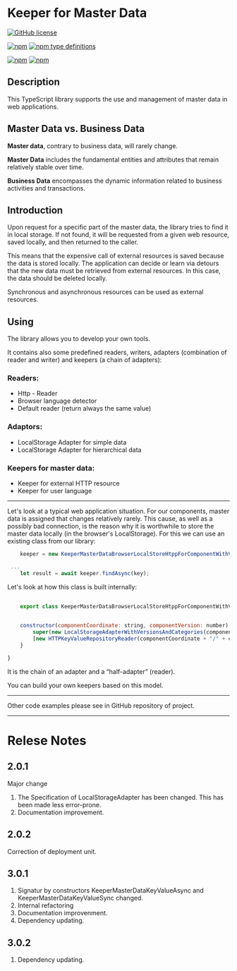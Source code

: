 # Keeper for Master Data

[![GitHub license](https://img.shields.io/badge/license-Apache%20License%202.0-blue.svg?style=flat)](https://www.apache.org/licenses/LICENSE-2.0)

[![npm](https://img.shields.io/npm/v/@vsirotin/keeper-master-data?sort=semver&logo=npm)](https://www.npmjs.com/package/@vsirotin/keeper-master-data)
[![npm type definitions](https://img.shields.io/npm/types/v-github-icon?logo=typescript)](https://github.com/vinayakkulkarni/v-github-icon/blob/main/package.json)

[![npm](https://img.shields.io/npm/dt/@vsirotin/keeper-master-data?logo=npm)](http://npm-stat.com/charts.html?package=@vsirotin/keeper-master-data)
[![npm](https://img.shields.io/npm/dw/@vsirotin/keeper-master-data?logo=npm)](http://npm-stat.com/charts.html?package=@vsirotin/keeper-master-data)

## Description ##
This TypeScript library supports the use and management of master data in web applications.

## Master Data vs. Business Data

**Master data**, contrary to business data, will rarely change. 

**Master Data** includes the fundamental entities and attributes that remain relatively stable over time. 

**Business Data** encompasses the dynamic information related to business activities and transactions.


## Introduction

Upon request for a specific part of the master data, the library tries to find it in local storage. If not found, it will be requested from a given web resource, saved locally, and then returned to the caller. 

This means that the expensive call of external resources is saved because the data is stored locally. 
The application can decide or learn via detours that the new data must be retrieved from external resources. In this case, the data should be deleted locally.

Synchronous and asynchronous resources can be used as external resources. 

## Using ##

The library allows you to develop your own tools.

It contains also some predefined readers, writers, adapters (combination of reader and writer) and keepers (a chain of adapters):

### Readers: ###
- Http - Reader
- Browser language detector
- Default reader (return always the same value)

### Adaptors: ###
- LocalStorage Adapter for simple data
- LocalStorage Adapter for hierarchical data

### Keepers for master data: ###
- Keeper for external HTTP resource
- Keeper for user language

---

Let's look at a typical web application situation. 
For our components, master data is assigned that changes relatively rarely.  This cause, as well as a possibly bad connection, is the reason why it is worthwhile to store the master data locally (in the browser's LocalStorage). 
For this we can use an existing class from our library:

```JavaScript
    keeper = new KeeperMasterDataBrowserLocalStoreHtppForComponentWithVersion(componentCoordinate, componentVersion);

 ...
    let result = await keeper.findAsync(key);           
```
Let's look at how this class is built internally:
```JavaScript
  
    export class KeeperMasterDataBrowserLocalStoreHtppForComponentWithVersion<T> extends KeeperMasterDataKeyValueAsync<T> {

    
    constructor(componentCoordinate: string, componentVersion: number) {
        super(new LocalStorageAdapterWithVersionsAndCategories(componentVersion, componentCoordinate), 
        [new HTTPKeyValueRepositoryReader(componentCoordinate + "/" + componentVersion + "/")]);
    }

}
```

It is the chain of an adapter and a “half-adapter” (reader).

You can build your own keepers based on this model. 

---
Other code examples please see in GitHub repository of project.

---
# Relese Notes #

## 2.0.1

Major change

1. The Specification of LocalStorageAdapter has been changed. This has been made less error-prone. 
2. Documentation improvement. 

## 2.0.2 
Correction of deployment unit.

## 3.0.1 
 1. Signatur by constructors KeeperMasterDataKeyValueAsync and KeeperMasterDataKeyValueSync changed.
 2. Internal refactoring
 3. Documentation improvenment.
 4. Dependency updating.

 ## 3.0.2 
 1. Dependency updating.